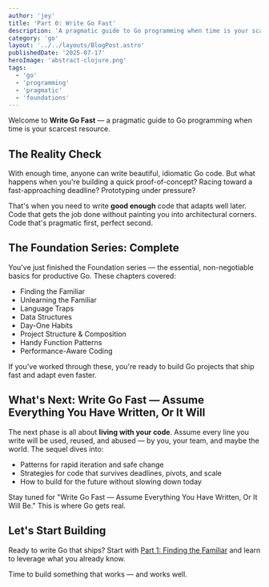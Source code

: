 ```yaml
---
author: 'jey'
title: 'Part 0: Write Go Fast'
description: 'A pragmatic guide to Go programming when time is your scarcest resource'
category: 'go'
layout: '../../layouts/BlogPost.astro'
publishedDate: '2025-07-17'
heroImage: 'abstract-clojure.png'
tags:
  - 'go'
  - 'programming'
  - 'pragmatic'
  - 'foundations'
---
```


Welcome to **Write Go Fast** — a pragmatic guide to Go programming when time is your scarcest resource.

## The Reality Check

With enough time, anyone can write beautiful, idiomatic Go code. But what happens when you're building a quick proof-of-concept? Racing toward a fast-approaching deadline? Prototyping under pressure?

That's when you need to write **good enough** code that adapts well later. Code that gets the job done without painting you into architectural corners. Code that's pragmatic first, perfect second.

## The Foundation Series: Complete

You've just finished the Foundation series — the essential, non-negotiable basics for productive Go. These chapters covered:
- Finding the Familiar
- Unlearning the Familiar
- Language Traps
- Data Structures
- Day-One Habits
- Project Structure & Composition
- Handy Function Patterns
- Performance-Aware Coding

If you've worked through these, you're ready to build Go projects that ship fast and adapt even faster.

## What's Next: Write Go Fast — Assume Everything You Have Written, Or It Will

The next phase is all about **living with your code**. Assume every line you write will be used, reused, and abused — by you, your team, and maybe the world. The sequel dives into:
- Patterns for rapid iteration and safe change
- Strategies for code that survives deadlines, pivots, and scale
- How to build for the future without slowing down today

Stay tuned for "Write Go Fast — Assume Everything You Have Written, Or It Will Be." This is where Go gets real.

## Let's Start Building

Ready to write Go that ships? Start with [Part 1: Finding the Familiar](./part-1-finding-the-familiar) and learn to leverage what you already know.

Time to build something that works — and works well.
